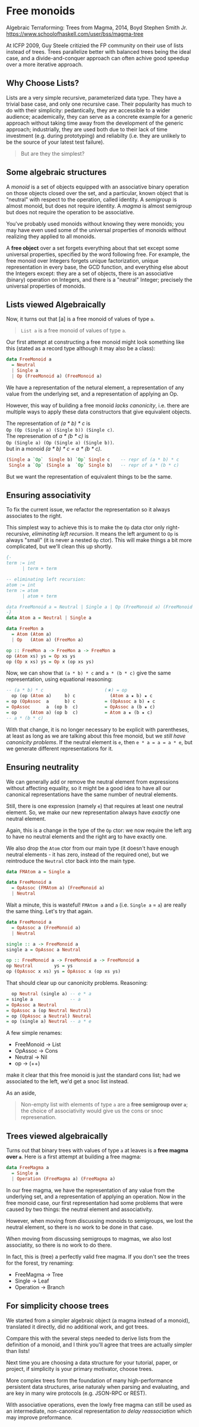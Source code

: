 # Free monoids

Algebraic Terraforming: Trees from Magma, 2014, Boyd Stephen Smith Jr.
https://www.schoolofhaskell.com/user/bss/magma-tree

At ICFP 2009, Guy Steele critizied the FP community on their use of lists instead of trees. Trees parallelize better with balanced trees being the ideal case, and a divide-and-conquer approach can often achive good speedup over a more iterative approach.

## Why Choose Lists?

Lists are a very simple recursive, parameterized data type. They have a trivial base case, and only one recursive case. Their popularity has much to do with their simplicity: pedantically, they are accessible to a wider audience; academically, they can serve as a concrete example for a generic approach without taking time away from the development of the generic approach; industrially, they are used both due to their lack of time investment (e.g. during prototyping) and reliabilty (i.e. they are unlikely to be the source of your latest test failure).
>But are they the simplest?

## Some algebraic structures

A *monoid* is a set of objects equipped with an associative binary operation on those objects closed over the set, and a particular, known object that is "neutral" with respect to the operation, called identity. A *semigroup* is almost monoid, but does not require identity. A *magma* is almost semigroup but does not require the operation to be associative.

You've probably used monoids without knowing they were monoids; you may have even used some of the universal properties of monoids without realizing they applied to all monoids.

A **free object** over a set forgets everything about that set except some universal properties, specified by the word following free. For example, the free monoid over Integers forgets unique factorization, unique representation in every base, the GCD function, and everything else about the Integers except: they are a set of objects, there is an associative (binary) operation on Integers, and there is a "neutral" Integer; precisely the universal properties of monoids.

## Lists viewed Algebraically

Now, it turns out that [a] is a free monoid of values of type `a`.

>`List a` is a free monoid of values of type `a`.

Our first attempt at constructing a free monoid might look something like this (stated as a record type although it may also be a class):

```hs
data FreeMonoid a
  = Neutral
  | Single a
  | Op (FreeMonoid a) (FreeMonoid a)
```

We have a representation of the netural element, a representation of any value from the underlying set, and a representation of applying an Op.

However, this way of building a free monoid *lacks canonicity*, i.e. there are multiple ways to apply these data constructors that give equivalent objects.

The representation of _(a * b) * c_ is    
`Op (Op (Single a) (Single b)) (Single c)`.    
The represenation of _a * (b * c)_ is    
`Op (Single a) (Op (Single a) (Single b))`.    
but in a monoid _(a * b) * c = a * (b * c)_.

```hs
(Single a `Op`  Single b) `Op` Single c    -- repr of (a * b) * c
 Single a `Op` (Single a  `Op` Single b)   -- repr of a * (b * c)
```

But we want the representation of equivalent things to be the same.

## Ensuring associativity

To fix the current issue, we refactor the representation so it always associates to the right.

This simplest way to achieve this is to make the `Op` data ctor only right-recursive, *eliminating left recursion*. It means the left argument to `Op` is always "small" (it is never a nested `Op` ctor). This will make things a bit more complicated, but we'll clean this up shortly.

```hs
{-
term := int
      | term + term

-- eliminating left recursion:
atom := int
term := atom
      | atom + term

data FreeMonoid a = Neutral | Single a | Op (FreeMonoid a) (FreeMonoid a)
-}
data Atom a = Neutral | Single a

data FreeMon a
  = Atom (Atom a)
  | Op   (Atom a) (FreeMon a)

op :: FreeMon a -> FreeMon a -> FreeMon a
op (Atom xs) ys = Op xs ys
op (Op x xs) ys = Op x (op xs ys)
```

Now, we can show that `(a * b) * c` and `a * (b * c)` give the same representation, using equational reasoning:

```hs
-- (a * b) * c                       (★) = op
  op (op (Atom a)     b) c             (Atom a ★ b) ★ c
= op (OpAssoc  a      b) c           = (OpAssoc a b) ★ c
= OpAssoc      a  (op b  c)          = OpAssoc a (b ★ c)
= op     (Atom a) (op b  c)          = Atom a ★ (b ★ c)
-- a * (b * c)
```

With that change, it is no longer necessary to be explicit with parentheses, at least as long as we are talking about this free monoid, but we *still have canonicity problems*. If the neutral element is `e`, then `e * a = a = a * e`, but we generate different representations for it.

## Ensuring neutrality

We can generally add or remove the neutral element from expressions without affecting equality, so it might be a good idea to have all our canonical representations have the same number of neutral elements.

Still, there is one expression (namely `e`) that requires at least one neutral element. So, we make our new representation always have *exactly* one neutral element.

Again, this is a change in the type of the `Op` ctor: we now require the left arg to have no neutral elements and the right arg to have exactly one.

We also drop the `Atom` ctor from our main type (it doesn't have enough neutral elements - it has zero, instead of the required one), but we reintroduce the `Neutral` ctor back into the main type.

```hs
data FMAtom a = Single a

data FreeMonoid a
  = OpAssoc (FMAtom a) (FreeMonoid a)
  | Neutral
```

Wait a minute, this is wasteful! `FMAtom a` and `a` (i.e. `Single a` = `a`) are really the same thing. Let's try that again.

```hs
data FreeMonoid a
  = OpAssoc a (FreeMonoid a)
  | Neutral

single :: a -> FreeMonoid a
single a = OpAssoc a Neutral

op :: FreeMonoid a -> FreeMonoid a -> FreeMonoid a
op Neutral        ys = ys
op (OpAssoc x xs) ys = OpAssoc x (op xs ys)
```

That should clear up our canonicity problems. Reasoning:

```hs
  op Neutral (single a) -- e * a
= single a              -- a
= OpAssoc a Neutral
= OpAssoc a (op Neutral Neutral)
= op (OpAssoc a Neutral) Neutral
= op (single a) Neutral -- a * e
```

A few simple renames:
- FreeMonoid  -> List
- OpAssoc     -> Cons
- Neutral     -> Nil
- op          -> (++)

make it clear that this free monoid is just the standard cons list; had we associated to the left, we'd get a snoc list instead.

As an aside,
>Non-empty list with elements of type `a` are a **free semigroup over `a`**; 
the choice of associativity would give us the cons or snoc represenation.


## Trees viewed algebraically

Turns out that binary trees with values of type `a` at leaves is a **free magma over `a`**. Here is a first attempt at building a free magma:

```hs
data FreeMagma a
  = Single a
  | Operation (FreeMagma a) (FreeMagma a)
```

In our free magma, we have the representation of any value from the underlying set, and a representation of applying an operation. Now in the free monoid case, our first representation had some problems that were caused by two things: the neutral element and associativity.

However, when moving from discussing monoids to semigroups, we lost the neutral element, so there is no work to be done in that case.

When moving from discussing semigroups to magmas, we also lost associatity, so there is no work to do there.

In fact, this is (tree) a perfectly valid free magma. 
If you don't see the trees for the forest, try renaming:
- FreeMagma -> Tree
- Single    -> Leaf
- Operation -> Branch


## For simplicity choose trees

We started from a simpler algebraic object (a magma instead of a monoid), translated it directly, did no additional work, and got trees.

Compare this with the several steps needed to derive lists from the definition of a monoid, and I think you'll agree that trees are actually simpler than lists!

Next time you are choosing a data structure for your tutorial, paper, or project, if simplicity is your primary motivator, choose trees.

More complex trees form the foundation of many high-performance persistent data structures, arise naturaly when parsing and evaluating, and are key in many wire protocols (e.g. JSON-RPC or REST).

With associative operations, even the lowly free magma can still be used as an intermediate, non-canonical representation *to delay reassociation* which may improve preformance.
